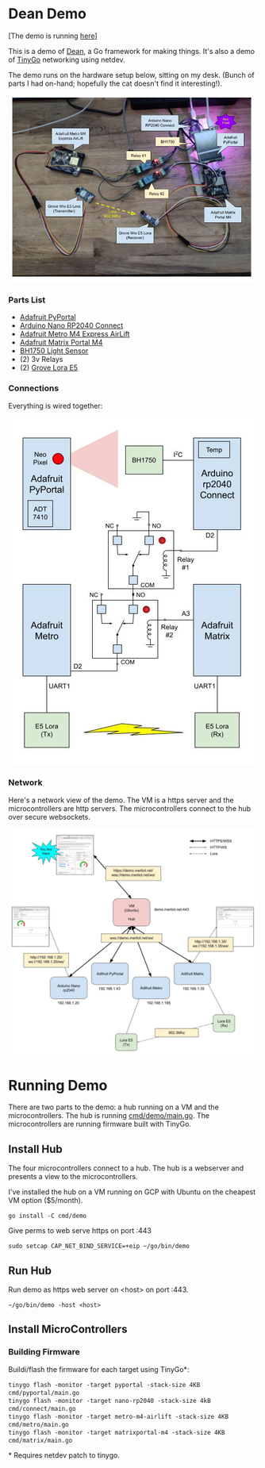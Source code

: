 # Dean Demo

[The demo is running [here](https://demo.merliot.net)]

This is a demo of [Dean](https://github.com/merliot/dean), a Go framework for making things.  It's also a demo of [TinyGo](https://tinygo.org") networking using netdev.

The demo runs on the hardware setup below, sitting on my desk.  (Bunch of parts I had on-hand; hopefully the cat doesn't find it interesting!).

![](images/desk_image.jpg)

### Parts List

* [Adafruit PyPortal](https://www.adafruit.com/product/4116)
* [Arduino Nano RP2040 Connect](https://docs.arduino.cc/hardware/nano-rp2040-connect)
* [Adafruit Metro M4 Express AirLift](https://www.adafruit.com/product/4000)
* [Adafruit Matrix Portal M4](https://learn.adafruit.com/adafruit-matrixportal-m4/overview)
* [BH1750 Light Sensor](https://www.instructables.com/BH1750-Digital-Light-Sensor/)
* (2) 3v Relays
* (2) [Grove Lora E5](https://www.seeedstudio.com/Grove-LoRa-E5-STM32WLE5JC-p-4867.html)

### Connections

Everything is wired together:

![](images/system.jpg)

### Network

Here's a network view of the demo.  The VM is a https server and the microcontrollers are http servers.  The microcontrollers connect to the hub over secure websockets.

![](images/network.jpg)

# Running Demo

There are two parts to the demo: a hub running on a VM and the microcontrollers.  The hub is running [cmd/demo/main.go](cmd/demo/main.go).  The microcontrollers are running firmware built with TinyGo.

## Install Hub

The four microcontrollers connect to a hub.  The hub is a webserver and presents a view to the microcontrollers.

I've installed the hub on a VM running on GCP with Ubuntu on the cheapest VM option ($5/month).

```
go install -C cmd/demo
```

Give perms to web serve https on port :443

```
sudo setcap CAP_NET_BIND_SERVICE=+eip ~/go/bin/demo
```

## Run Hub

Run demo as https web server on \<host\> on port :443.

```
~/go/bin/demo -host <host>
```

## Install MicroControllers

### Building Firmware

Buildi/flash the firmware for each target using TinyGo\*:

```
tinygo flash -monitor -target pyportal -stack-size 4KB cmd/pyportal/main.go
tinygo flash -monitor -target nano-rp2040 -stack-size 4kB cmd/connect/main.go
tinygo flash -monitor -target metro-m4-airlift -stack-size 4KB cmd/metro/main.go
tinygo flash -monitor -target matrixportal-m4 -stack-size 4KB cmd/matrix/main.go
```

\* Requires netdev patch to tinygo.
